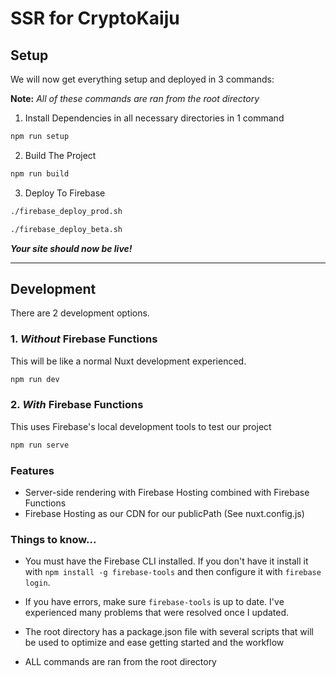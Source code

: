 # SSR for CryptoKaiju

## Setup

We will now get everything setup and deployed in 3 commands:

**Note:** _All of these commands are ran from the root directory_

1.  Install Dependencies in all necessary directories in 1 command

```bash
npm run setup
```

2.  Build The Project

```bash
npm run build
```

3.  Deploy To Firebase

```bash
./firebase_deploy_prod.sh

./firebase_deploy_beta.sh
```

**_Your site should now be live!_**

---

## Development

There are 2 development options.

### 1. _Without_ Firebase Functions

This will be like a normal Nuxt development experienced.

```bash
npm run dev
```

### 2. _With_ Firebase Functions

This uses Firebase's local development tools to test our project

```bash
npm run serve
```

### Features

- Server-side rendering with Firebase Hosting combined with Firebase Functions
- Firebase Hosting as our CDN for our publicPath (See nuxt.config.js)

### Things to know...

- You must have the Firebase CLI installed. If you don't have it install it with `npm install -g firebase-tools` and then configure it with `firebase login`.

- If you have errors, make sure `firebase-tools` is up to date. I've experienced many problems that were resolved once I updated.

* The root directory has a package.json file with several scripts that will be used to optimize and ease getting started and the workflow

* ALL commands are ran from the root directory
